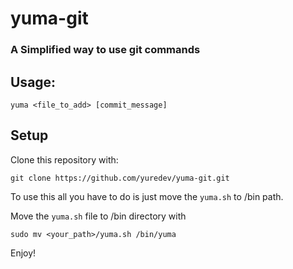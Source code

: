 # yuma-git

### A Simplified way to use git commands

## Usage: 
```yuma <file_to_add> [commit_message]```

## Setup

Clone this repository with:
```
git clone https://github.com/yuredev/yuma-git.git
```
To use this all you have to do is just move the ```yuma.sh``` to /bin path.

Move the ```yuma.sh``` file to /bin directory with
```
sudo mv <your_path>/yuma.sh /bin/yuma
```
Enjoy!
